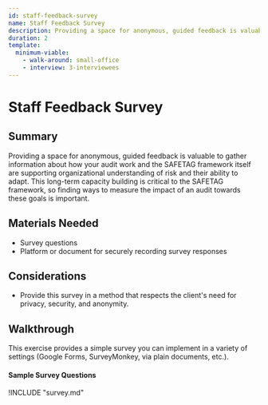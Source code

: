 ```yaml
---
id: staff-feedback-survey
name: Staff Feedback Survey
description: Providing a space for anonymous, guided feedback is valuable to gather information about how your audit work and the...
duration: 2
template:
  minimum-viable:
    - walk-around: small-office
    - interview: 3-interviewees
---
```

# Staff Feedback Survey

## Summary

Providing a space for anonymous, guided feedback is valuable to gather information about how your audit work and the SAFETAG framework itself are supporting organizational understanding of risk and their ability to adapt. This long-term capacity building is critical to the SAFETAG framework, so finding ways to measure the impact of an audit towards these goals is important.


## Materials Needed

* Survey questions
* Platform or document for securely recording survey responses

## Considerations

* Provide this survey in a method that respects the client's need for privacy, security, and anonymity. 

## Walkthrough

This exercise provides a simple survey you can implement in a variety of settings (Google Forms, SurveyMonkey, via plain documents, etc.).

#### Sample Survey Questions

!INCLUDE "survey.md"

